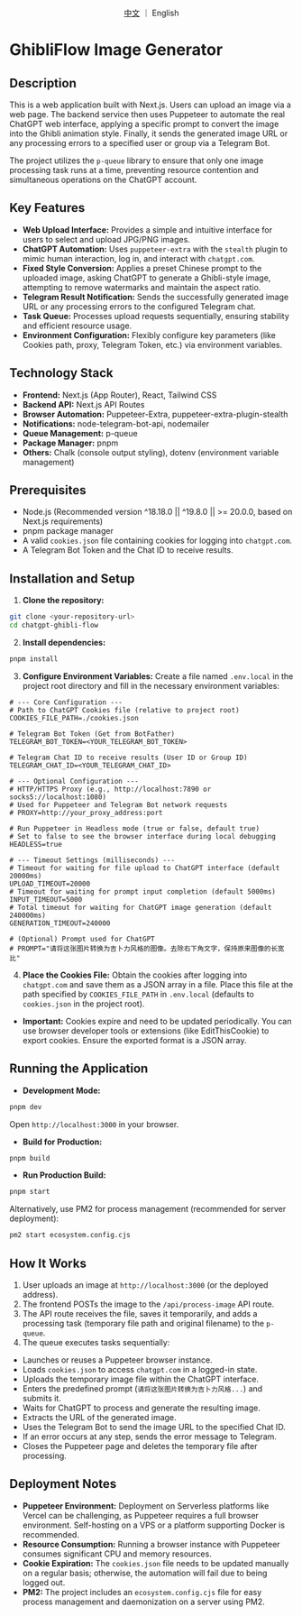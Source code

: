 <p align="center">
<br> <a href="README.md">中文</a> ｜ English
</p>

# GhibliFlow Image Generator

## Description

This is a web application built with Next.js. Users can upload an image via a web page. The backend service then uses Puppeteer to automate the real ChatGPT web interface, applying a specific prompt to convert the image into the Ghibli animation style. Finally, it sends the generated image URL or any processing errors to a specified user or group via a Telegram Bot.

The project utilizes the `p-queue` library to ensure that only one image processing task runs at a time, preventing resource contention and simultaneous operations on the ChatGPT account.

## Key Features

- **Web Upload Interface:** Provides a simple and intuitive interface for users to select and upload JPG/PNG images.
- **ChatGPT Automation:** Uses `puppeteer-extra` with the `stealth` plugin to mimic human interaction, log in, and interact with `chatgpt.com`.
- **Fixed Style Conversion:** Applies a preset Chinese prompt to the uploaded image, asking ChatGPT to generate a Ghibli-style image, attempting to remove watermarks and maintain the aspect ratio.
- **Telegram Result Notification:** Sends the successfully generated image URL or any processing errors to the configured Telegram chat.
- **Task Queue:** Processes upload requests sequentially, ensuring stability and efficient resource usage.
- **Environment Configuration:** Flexibly configure key parameters (like Cookies path, proxy, Telegram Token, etc.) via environment variables.

## Technology Stack

- **Frontend:** Next.js (App Router), React, Tailwind CSS
- **Backend API:** Next.js API Routes
- **Browser Automation:** Puppeteer-Extra, puppeteer-extra-plugin-stealth
- **Notifications:** node-telegram-bot-api, nodemailer
- **Queue Management:** p-queue
- **Package Manager:** pnpm
- **Others:** Chalk (console output styling), dotenv (environment variable management)

## Prerequisites

- Node.js (Recommended version ^18.18.0 || ^19.8.0 || >= 20.0.0, based on Next.js requirements)
- pnpm package manager
- A valid `cookies.json` file containing cookies for logging into `chatgpt.com`.
- A Telegram Bot Token and the Chat ID to receive results.

## Installation and Setup

1.  **Clone the repository:**

```bash
git clone <your-repository-url>
cd chatgpt-ghibli-flow
```

2.  **Install dependencies:**

```bash
pnpm install
```

3.  **Configure Environment Variables:**
    Create a file named `.env.local` in the project root directory and fill in the necessary environment variables:

```dotenv
# --- Core Configuration ---
# Path to ChatGPT Cookies file (relative to project root)
COOKIES_FILE_PATH=./cookies.json

# Telegram Bot Token (Get from BotFather)
TELEGRAM_BOT_TOKEN=<YOUR_TELEGRAM_BOT_TOKEN>

# Telegram Chat ID to receive results (User ID or Group ID)
TELEGRAM_CHAT_ID=<YOUR_TELEGRAM_CHAT_ID>

# --- Optional Configuration ---
# HTTP/HTTPS Proxy (e.g., http://localhost:7890 or socks5://localhost:1080)
# Used for Puppeteer and Telegram Bot network requests
# PROXY=http://your_proxy_address:port

# Run Puppeteer in Headless mode (true or false, default true)
# Set to false to see the browser interface during local debugging
HEADLESS=true

# --- Timeout Settings (milliseconds) ---
# Timeout for waiting for file upload to ChatGPT interface (default 20000ms)
UPLOAD_TIMEOUT=20000
# Timeout for waiting for prompt input completion (default 5000ms)
INPUT_TIMEOUT=5000
# Total timeout for waiting for ChatGPT image generation (default 240000ms)
GENERATION_TIMEOUT=240000

# (Optional) Prompt used for ChatGPT
# PROMPT="请将这张图片转换为吉卜力风格的图像。去除右下角文字，保持原来图像的长宽比"
```

4.  **Place the Cookies File:**
    Obtain the cookies after logging into `chatgpt.com` and save them as a JSON array in a file. Place this file at the path specified by `COOKIES_FILE_PATH` in `.env.local` (defaults to `cookies.json` in the project root).

- **Important:** Cookies expire and need to be updated periodically. You can use browser developer tools or extensions (like EditThisCookie) to export cookies. Ensure the exported format is a JSON array.

## Running the Application

- **Development Mode:**

```bash
pnpm dev
```

Open `http://localhost:3000` in your browser.

- **Build for Production:**

```bash
pnpm build
```

- **Run Production Build:**

```bash
pnpm start
```

Alternatively, use PM2 for process management (recommended for server deployment):

```bash
pm2 start ecosystem.config.cjs
```

## How It Works

1.  User uploads an image at `http://localhost:3000` (or the deployed address).
2.  The frontend POSTs the image to the `/api/process-image` API route.
3.  The API route receives the file, saves it temporarily, and adds a processing task (temporary file path and original filename) to the `p-queue`.
4.  The queue executes tasks sequentially:

- Launches or reuses a Puppeteer browser instance.
- Loads `cookies.json` to access `chatgpt.com` in a logged-in state.
- Uploads the temporary image file within the ChatGPT interface.
- Enters the predefined prompt (`请将这张图片转换为吉卜力风格...`) and submits it.
- Waits for ChatGPT to process and generate the resulting image.
- Extracts the URL of the generated image.
- Uses the Telegram Bot to send the image URL to the specified Chat ID.
- If an error occurs at any step, sends the error message to Telegram.
- Closes the Puppeteer page and deletes the temporary file after processing.

## Deployment Notes

- **Puppeteer Environment:** Deployment on Serverless platforms like Vercel can be challenging, as Puppeteer requires a full browser environment. Self-hosting on a VPS or a platform supporting Docker is recommended.
- **Resource Consumption:** Running a browser instance with Puppeteer consumes significant CPU and memory resources.
- **Cookie Expiration:** The `cookies.json` file needs to be updated manually on a regular basis; otherwise, the automation will fail due to being logged out.
- **PM2:** The project includes an `ecosystem.config.cjs` file for easy process management and daemonization on a server using PM2.
